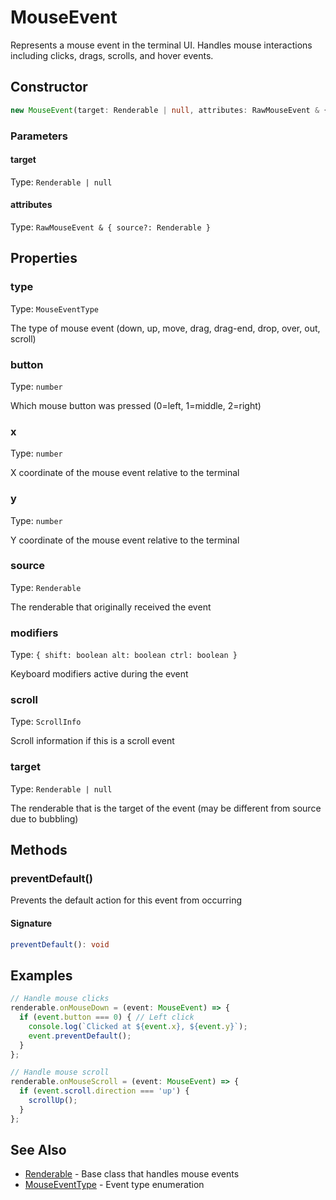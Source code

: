 # MouseEvent

Represents a mouse event in the terminal UI. Handles mouse interactions including clicks, drags, scrolls, and hover events.

## Constructor

```typescript
new MouseEvent(target: Renderable | null, attributes: RawMouseEvent & { source?: Renderable })
```

### Parameters

#### target

Type: `Renderable | null`

#### attributes

Type: `RawMouseEvent & { source?: Renderable }`

## Properties

### type

Type: `MouseEventType`

The type of mouse event (down, up, move, drag, drag-end, drop, over, out, scroll)

### button

Type: `number`

Which mouse button was pressed (0=left, 1=middle, 2=right)

### x

Type: `number`

X coordinate of the mouse event relative to the terminal

### y

Type: `number`

Y coordinate of the mouse event relative to the terminal

### source

Type: `Renderable`

The renderable that originally received the event

### modifiers

Type: `{
    shift: boolean
    alt: boolean
    ctrl: boolean
  }`

Keyboard modifiers active during the event

### scroll

Type: `ScrollInfo`

Scroll information if this is a scroll event

### target

Type: `Renderable | null`

The renderable that is the target of the event (may be different from source due to bubbling)

## Methods

### preventDefault()

Prevents the default action for this event from occurring

#### Signature

```typescript
preventDefault(): void
```

## Examples

```typescript
// Handle mouse clicks
renderable.onMouseDown = (event: MouseEvent) => {
  if (event.button === 0) { // Left click
    console.log(`Clicked at ${event.x}, ${event.y}`);
    event.preventDefault();
  }
};

// Handle mouse scroll
renderable.onMouseScroll = (event: MouseEvent) => {
  if (event.scroll.direction === 'up') {
    scrollUp();
  }
};
```

## See Also

- [Renderable](./Renderable.md) - Base class that handles mouse events
- [MouseEventType](../types/MouseEventType.md) - Event type enumeration
